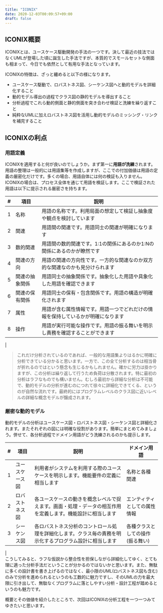 ```yaml
---
title: "ICONIX"
date: 2020-12-03T00:09:57+09:00
draft: false
---
```


## ICONIX概要

ICONIXとは、ユースケース駆動開発の手法の一つです。決して最近の技法ではなくUMLが登場した頃に誕生した手法ですが、本質的でスモールセットな側面も相まって、今日でも依然として有用な手法となっています。

ICONIXの特徴は、ざっと纏めると以下の様になります。
- ユースケース駆動で、ロバストネス図、シーケンス図へと動的モデルを詳細化すること
- 動的モデル導出の過程でクラス図の静的モデルを導出すること
- 分析過程でこれら動的側面と静的側面を突き合わせ検証と洗練を繰り返すこと
- 純粋なUMLに加えロバストネス図を活用し動的モデルのミッシング・リンクを補完すること

## ICONIXの利点

### 用語定義
ICONIXを適用すると何が良いのでしょうか。まず第一に**用語が洗練**されます。用語の整理は一般的には用語集等を作成しますが、ここでの付加価値は用語の定義の厳密化だけです。多くの場合、用語自体には何の検証も入りません。ICONIXの場合は、プロセス全体を通じて用語を検証します。ここで検証された用語は以下に提示される厳密さを持ちます。

| # | 項目 | 説明 |
| --- | --- | --- |
| 1 | 名称 | 用語の名称です。利用局面の想定して検証し抽象度や観点を検討しています |
| 2 | 関連 | 用語間の関連です。用語同士の関連が明確になります|
| 3 | 数的関連 | 用語間の数的関連です。1:1の関係にあるのか1:Nの関係にあるのかが瞭然です |
| 4 | 関連の方向 | 用語の関連の方向性です。一方的な関連なのか双方的な関連なのかも見分けられます |
| 5 | 関連の抽象関係 | 用語同士の抽象関係です。抽象化した用語や具象化した用語を確認できます |
| 6 | 関連の保有関係 | 用語同士の保有・包含関係です。用語の構造が明確化されます |
| 7 | 属性 | 用語が含む属性情報です。用語一つでどれだけの情報を保持しているかが明確になります |
| 8 | 操作 | 用語が実行可能な操作です。用語の振る舞いを明示し責務を確認することができます | 

|
> これだけ分析されているのであれば、一般的な用語集よりはるかに明確に分析できている分かると思います。一方で、この全て分析するのは相当骨が折れるのではという懸念も生じるかもしれません。確かに労力は掛かりますが、この分析は繰り返して行うため負荷は分散されます。特に最初の分析はラフなものでも構いません。むしろ最初から詳細な分析は不可能で、動的モデルの分析が進むのにつれて徐々に詳細化できてくる、というのが自然な流れです。最終的にはプログラムレベルのクラス図に近いレベルの詳細な概念モデルが醸成されます。

### 厳密な動的モデル
動的モデルの分析はユースケース図・ロバストネス図・シーケンス図と詳細化されます。またそれぞれの図には明確な役割があります。簡単にまとめてみましょう。併せて、各分析過程でドメイン用語がどう洗練されるのかも提示します。

| # | 項目 | 説明 | ドメイン用語 |
| --- | --- | --- | --- |
| 1 | ユースケース図 | 利用者がシステムを利用する際のユースケースを明示します。機能要件の定義に相当します | 名称と各種関連 |
| 2 | ロバストネス図 | 各ユースケースの動きを概念レベルで捉えます。画面・処理・データの相互作用を定義します。機能設計に相当します | エンティティとしての属性情報 |
| 3 | シーケンス図 | 各ロバストネス分析のコントロール処理を詳細化します。クラス毎の責務を明示化するプログラム設計に相当します | 各種クラスとしての操作 (振る舞い) |

|  
こうしてみると、ラフな仮説から整合性を担保しながら詳細化してゆく、とても理に適った分析手法だということが分かるのではないかと思います。また、無駄に多くの設計書を書き上げるのではなく、最小限のUML(ロバストネス図も含む)のみで分析を進められるというのも工数的に魅力ですし、そのUMLの力を最大限に引き出して、無駄なくプログラムに落としやすい分析・設計工程が踏めるというのも魅力です。

概要とその価値を紹介したところで、次回はICONIXの分析工程を一つ一つみてゆきたいと思います。
